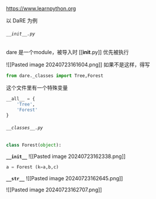 https://www.learnpython.org

以 DaRE 为例

###### `__init__.py`
dare 是一个module，被导入时 [[__init__.py]] 优先被执行

![[Pasted image 20240723161604.png]]
如果不是这样，得写
```python
from dare._classes import Tree,Forest
```

这个文件里有一个特殊变量
```python
__all__ = {
	'Tree',
	'Forest'
}
```


###### `__classes__.py`
```python
class Forest(object):
```

**`__init__`**
![[Pasted image 20240723162338.png]]
```python
a = Forest (k=a,b,c)
```

**`__str__`**
![[Pasted image 20240723162645.png]]

![[Pasted image 20240723162707.png]]